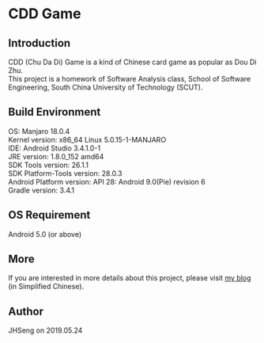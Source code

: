 # CDD Game

## Introduction
CDD (Chu Da Di) Game is a kind of Chinese card game as popular as Dou Di Zhu.  
This project is a homework of Software Analysis class, School of Software Engineering, South China University of Technology (SCUT). 

## Build Environment
OS: Manjaro 18.0.4  
Kernel version: x86_64 Linux 5.0.15-1-MANJARO  
IDE: Android Studio 3.4.1.0-1  
JRE version: 1.8.0_152 amd64  
SDK Tools version: 26.1.1  
SDK Platform-Tools version: 28.0.3  
Android Platform version: API 28: Android 9.0(Pie) revision 6  
Gradle version: 3.4.1

## OS Requirement
Android 5.0 (or above)

## More
If you are interested in more details about this project, please visit [my blog](https://www.cnblogs.com/JHSeng/p/10924524.html) (in Simplified Chinese).

## Author
JHSeng on 2019.05.24
